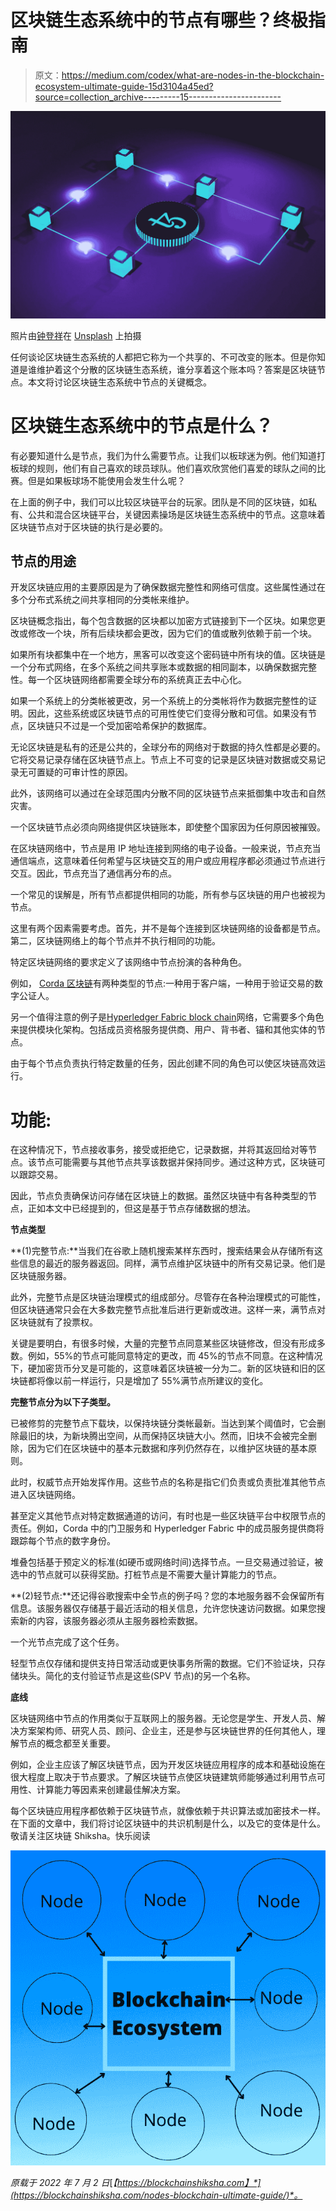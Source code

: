 # 区块链生态系统中的节点有哪些？终极指南

> 原文：<https://medium.com/codex/what-are-nodes-in-the-blockchain-ecosystem-ultimate-guide-15d3104a45ed?source=collection_archive---------15----------------------->

![](img/f5a5065d2866c2044edb189ce41924b6.png)

照片由[钟登祥](https://unsplash.com/@dengxiangs?utm_source=medium&utm_medium=referral)在 [Unsplash](https://unsplash.com?utm_source=medium&utm_medium=referral) 上拍摄

任何谈论区块链生态系统的人都把它称为一个共享的、不可改变的账本。但是你知道是谁维护着这个分散的区块链生态系统，谁分享着这个账本吗？答案是区块链节点。本文将讨论区块链生态系统中节点的关键概念。

# 区块链生态系统中的节点是什么？

有必要知道什么是节点，我们为什么需要节点。让我们以板球迷为例。他们知道打板球的规则，他们有自己喜欢的球员球队。他们喜欢欣赏他们喜爱的球队之间的比赛。但是如果板球场不能使用会发生什么呢？

在上面的例子中，我们可以比较区块链平台的玩家。团队是不同的区块链，如私有、公共和混合区块链平台，关键因素操场是区块链生态系统中的节点。这意味着区块链节点对于区块链的执行是必要的。

## 节点的用途

开发区块链应用的主要原因是为了确保数据完整性和网络可信度。这些属性通过在多个分布式系统之间共享相同的分类帐来维护。

区块链概念指出，每个包含数据的区块都以加密方式链接到下一个区块。如果您更改或修改一个块，所有后续块都会更改，因为它们的值或散列依赖于前一个块。

如果所有块都集中在一个地方，黑客可以改变这个密码链中所有块的值。区块链是一个分布式网络，在多个系统之间共享账本或数据的相同副本，以确保数据完整性。每一个区块链网络都需要全球分布的系统真正去中心化。

如果一个系统上的分类帐被更改，另一个系统上的分类帐将作为数据完整性的证明。因此，这些系统或区块链节点的可用性使它们变得分散和可信。如果没有节点，区块链只不过是一个受加密哈希保护的数据库。

无论区块链是私有的还是公共的，全球分布的网络对于数据的持久性都是必要的。它将交易记录存储在区块链节点上。节点上不可变的记录是区块链对数据或交易记录无可置疑的可审计性的原因。

此外，该网络可以通过在全球范围内分散不同的区块链节点来抵御集中攻击和自然灾害。

一个区块链节点必须向网络提供区块链账本，即使整个国家因为任何原因被摧毁。

在区块链网络中，节点是用 IP 地址连接到网络的电子设备。一般来说，节点充当通信端点，这意味着任何希望与区块链交互的用户或应用程序都必须通过节点进行交互。因此，节点充当了通信再分布的点。

一个常见的误解是，所有节点都提供相同的功能，所有参与区块链的用户也被视为节点。

这里有两个因素需要考虑。首先，并不是每个连接到区块链网络的设备都是节点。第二，区块链网络上的每个节点并不执行相同的功能。

特定区块链网络的要求定义了该网络中节点扮演的各种角色。

例如， [Corda 区块链](https://blockchainshiksha.com/r3_corda/)有两种类型的节点:一种用于客户端，一种用于验证交易的数字公证人。

另一个值得注意的例子是[Hyperledger Fabric block chain](https://blockchainshiksha.com/hyperledger-fabric/)网络，它需要多个角色来提供模块化架构。包括成员资格服务提供商、用户、背书者、锚和其他实体的节点。

由于每个节点负责执行特定数量的任务，因此创建不同的角色可以使区块链高效运行。

# 功能:

在这种情况下，节点接收事务，接受或拒绝它，记录数据，并将其返回给对等节点。该节点可能需要与其他节点共享该数据并保持同步。通过这种方式，区块链可以跟踪交易。

因此，节点负责确保访问存储在区块链上的数据。虽然区块链中有各种类型的节点，正如本文中已经提到的，但这是基于节点存储数据的想法。

**节点类型**

**(1)完整节点:**当我们在谷歌上随机搜索某样东西时，搜索结果会从存储所有这些信息的最近的服务器返回。同样，满节点维护区块链中的所有交易记录。他们是区块链服务器。

此外，完整节点是区块链治理模式的组成部分。尽管存在各种治理模式的可能性，但区块链通常只会在大多数完整节点批准后进行更新或改进。这样一来，满节点对区块链就有了投票权。

关键是要明白，有很多时候，大量的完整节点同意某些区块链修改，但没有形成多数。例如，55%的节点可能同意特定的更改，而 45%的节点不同意。在这种情况下，硬加密货币分叉是可能的，这意味着区块链被一分为二。新的区块链和旧的区块链都将像以前一样运行，只是增加了 55%满节点所建议的变化。

**完整节点分为以下子类型。**

已被修剪的完整节点下载块，以保持块链分类帐最新。当达到某个阈值时，它会删除最旧的块，为新块腾出空间，从而保持区块链大小。然而，旧块不会被完全删除，因为它们在区块链中的基本元数据和序列仍然存在，以维护区块链的基本原则。

此时，权威节点开始发挥作用。这些节点的名称是指它们负责或负责批准其他节点进入区块链网络。

甚至定义其他节点对特定数据通道的访问，有时也是一些区块链平台中权限节点的责任。例如，Corda 中的门卫服务和 Hyperledger Fabric 中的成员服务提供商将跟踪每个节点的数字身份。

堆叠包括基于预定义的标准(如硬币或网络时间)选择节点。一旦交易通过验证，被选中的节点就可以获得奖励。打桩节点是不需要大量计算能力的节点。

**(2)轻节点:**还记得谷歌搜索中全节点的例子吗？您的本地服务器不会保留所有信息。该服务器仅存储基于最近活动的相关信息，允许您快速访问数据。如果您搜索新的内容，该服务器必须从主服务器检索数据。

一个光节点完成了这个任务。

轻型节点仅存储和提供支持日常活动或更快事务所需的数据。它们不验证块，只存储块头。简化的支付验证节点是这些(SPV 节点)的另一个名称。

**底线**

区块链网络中节点的作用类似于互联网上的服务器。无论您是学生、开发人员、解决方案架构师、研究人员、顾问、企业主，还是参与区块链世界的任何其他人，理解节点的概念都至关重要。

例如，企业主应该了解区块链节点，因为开发区块链应用程序的成本和基础设施在很大程度上取决于节点要求。了解区块链节点使区块链建筑师能够通过利用节点可用性、计算能力等因素来创建最佳解决方案。

每个区块链应用程序都依赖于区块链节点，就像依赖于共识算法或加密技术一样。在下面的文章中，我们将讨论区块链中的共识机制是什么，以及它的变体是什么。敬请关注区块链 Shiksha。快乐阅读

![](img/80ddca1980fc1faa0b41a0e98432f5d8.png)

*原载于 2022 年 7 月 2 日*[*【https://blockchainshiksha.com】*](https://blockchainshiksha.com/nodes-blockchain-ultimate-guide/)*。*
